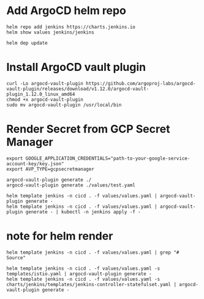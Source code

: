 # Add ArgoCD helm repo

    helm repo add jenkins https://charts.jenkins.io
    helm show values jenkins/jenkins

    helm dep update

# Install ArgoCD vault plugin

    curl -Lo argocd-vault-plugin https://github.com/argoproj-labs/argocd-vault-plugin/releases/download/v1.12.0/argocd-vault-plugin_1.12.0_linux_amd64
    chmod +x argocd-vault-plugin
    sudo mv argocd-vault-plugin /usr/local/bin

# Render Secret from GCP Secret Manager

    export GOOGLE_APPLICATION_CREDENTIALS="path-to-your-google-service-account-key/key.json"
    export AVP_TYPE=gcpsecretmanager

    argocd-vault-plugin generate ./
    argocd-vault-plugin generate ./values/test.yaml

    helm template jenkins -n cicd . -f values/values.yaml | argocd-vault-plugin generate -
    helm template jenkins -n cicd . -f values/values.yaml | argocd-vault-plugin generate - | kubectl -n jenkins apply -f -


# note for helm render

    helm template jenkins -n cicd . -f values/values.yaml | grep "# Source"

    helm template jenkins -n cicd . -f values/values.yaml -s templates/istio.yaml | argocd-vault-plugin generate -
    helm template jenkins -n cicd . -f values/values.yaml -s charts/jenkins/templates/jenkins-controller-statefulset.yaml | argocd-vault-plugin generate -
